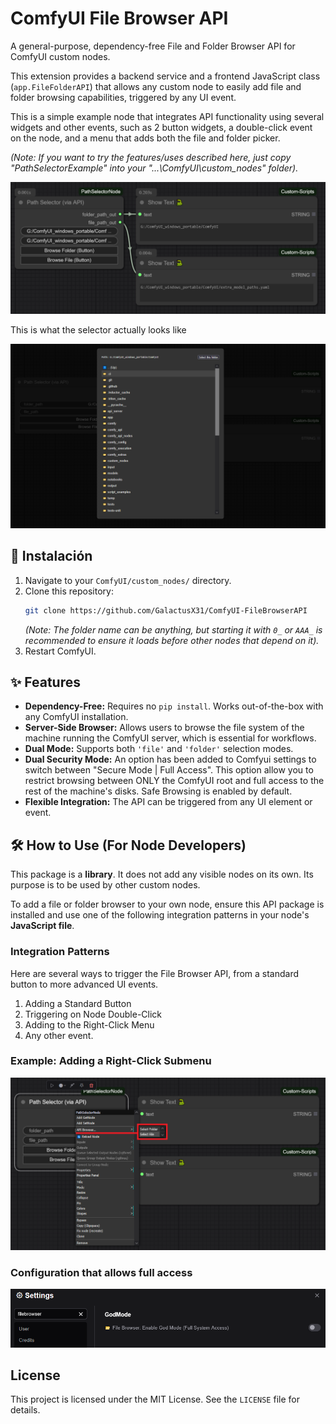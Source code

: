  # ComfyUI File Browser API

A general-purpose, dependency-free File and Folder Browser API for ComfyUI custom nodes.

This extension provides a backend service and a frontend JavaScript class (`app.FileFolderAPI`) that allows any custom node to easily add file and folder browsing capabilities, triggered by any UI event.

This is a simple example node that integrates API functionality using several widgets and other events, such as 2 button widgets, a double-click event on the node, and a menu that adds both the file and folder picker.

*(Note: If you want to try the features/uses described here, just copy "PathSelectorExample" into your 
"...\ComfyUI\custom_nodes" folder).*

![Example](Screenshots/Simple_use.png)

This is what the selector actually looks like

![Example](Screenshots/folder_selector.png)


## 🚀 Instalación

1.  Navigate to your `ComfyUI/custom_nodes/` directory.
2.  Clone this repository:
    ```bash
    git clone https://github.com/GalactusX31/ComfyUI-FileBrowserAPI
    ```
    *(Note: The folder name can be anything, but starting it with `0_` or `AAA_` is recommended to ensure it loads before other nodes that depend on it).*
3.  Restart ComfyUI.

## ✨ Features

*   **Dependency-Free:** Requires no `pip install`. Works out-of-the-box with any ComfyUI installation.
*   **Server-Side Browser:** Allows users to browse the file system of the machine running the ComfyUI server, which is essential for workflows.
*   **Dual Mode:** Supports both `'file'` and `'folder'` selection modes.
*   **Dual Security Mode:** An option has been added to Comfyui settings to switch between "Secure Mode | Full Access". This option allow you to restrict browsing between ONLY the ComfyUI root and full access to the rest of the machine's disks.  Safe Browsing is enabled by default.
*   **Flexible Integration:** The API can be triggered from any UI element or event.

## 🛠️ How to Use (For Node Developers)

This package is a **library**. It does not add any visible nodes on its own. Its purpose is to be used by other custom nodes.

To add a file or folder browser to your own node, ensure this API package is installed and use one of the following integration patterns in your node's **JavaScript file**.

### Integration Patterns

Here are several ways to trigger the File Browser API, from a standard button to more advanced UI events.

1. Adding a Standard Button
2. Triggering on Node Double-Click
3. Adding to the Right-Click Menu
4. Any other event.
   
### Example: Adding a Right-Click Submenu

![Example](Screenshots/from_menu.png)

### Configuration that allows full access

![Example](Screenshots/goodmode_config.png)

## License

This project is licensed under the MIT License. See the `LICENSE` file for details.
